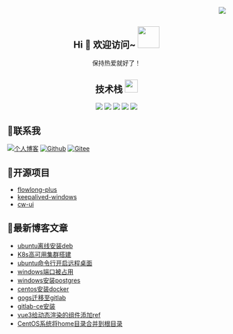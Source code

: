 <p align="right">
<img src="https://count.getloli.com/get/@:jarryxy?theme=sketch-2" />
</p>

<h2 align="center">Hi 🎉 欢迎访问~ <img src="https://media.giphy.com/media/mGcNjsfWAjY5AEZNw6/giphy.gif" width="50"></h2>

<p align="center">保持热爱就好了！</p>

<p align="center">
<h2 align="center">技术栈 <img src="https://media.giphy.com/media/WUlplcMpOCEmTGBtBW/giphy.gif" width="30"></h2>
</p>

<p align="center">
<img src="https://img.shields.io/badge/-Java-E34A86?style=flat-square&logo=java"/>
<img src="https://img.shields.io/badge/-Vue-563D7C?style=flat-square&logo=vue"/>
<img src="https://img.shields.io/badge/C-00599C?style=flat-square&logo=c&logoColor=white"/>
<img src="https://img.shields.io/badge/-C++-00599C?style=flat-square&logo=c"/>
<img src="https://img.shields.io/badge/-K8s-430098?style=flat-square&logo=k8s"/>
</p>


## 🌵联系我

[![个人博客](https://img.shields.io/badge/-个人博客（yuencode.cn）-c14438?style=flat-square&logo=B&logoColor=white)](https://www.yuencode.cn/)
[![Github](https://img.shields.io/github/followers/jarryxy?label=Github&style=social)](https://github.com/jarryxy)
[![Gitee](https://img.shields.io/badge/-码云-EA4335?style=flat-square&logo=Gitee&logoColor=white)](https://gitee.com/jarryxy)

## 🌈开源项目

- [flowlong-plus](https://github.com/flowlong-plus/flowlong-plus)
- [keepalived-windows](https://github.com/jarryxy/keepalived-windows)
- [cw-ui](https://github.com/jarryxy/cw-ui)

## 🌟最新博客文章

<!-- BLOG-POST-LIST:START -->
- [ubuntu离线安装deb](https://www.yuencode.cn/2024/12/26/ubuntu%E7%A6%BB%E7%BA%BF%E5%AE%89%E8%A3%85deb/)
- [K8s高可用集群搭建](https://www.yuencode.cn/2024/04/26/k8s%E9%AB%98%E5%8F%AF%E7%94%A8%E9%9B%86%E7%BE%A4%E6%90%AD%E5%BB%BA/)
- [ubuntu命令行开启远程桌面](https://www.yuencode.cn/2024/03/12/ubuntu%E5%91%BD%E4%BB%A4%E8%A1%8C%E5%BC%80%E5%90%AF%E8%BF%9C%E7%A8%8B%E6%A1%8C%E9%9D%A2/)
- [windows端口被占用](https://www.yuencode.cn/2024/02/03/windows%E7%AB%AF%E5%8F%A3%E8%A2%AB%E5%8D%A0%E7%94%A8/)
- [windows安装postgres](https://www.yuencode.cn/2024/01/13/postgres%E5%AE%89%E8%A3%85/)
- [centos安装docker](https://www.yuencode.cn/2024/01/12/centos%E5%AE%89%E8%A3%85docker/)
- [gogs迁移至gitlab](https://www.yuencode.cn/2024/01/10/gogs%E8%BF%81%E7%A7%BB%E8%87%B3gitlab/)
- [gitlab-ce安装](https://www.yuencode.cn/2024/01/09/gitlab-ce%E5%AE%89%E8%A3%85/)
- [vue3给动态渲染的组件添加ref](https://www.yuencode.cn/2024/01/04/vue3%E7%BB%99%E5%8A%A8%E6%80%81%E6%B8%B2%E6%9F%93%E7%9A%84%E7%BB%84%E4%BB%B6%E6%B7%BB%E5%8A%A0ref/)
- [CentOS系统将home目录合并到根目录](https://www.yuencode.cn/2024/01/02/CentOS%E7%B3%BB%E7%BB%9F%E5%B0%86home%E7%9B%AE%E5%BD%95%E5%90%88%E5%B9%B6%E5%88%B0%E6%A0%B9%E7%9B%AE%E5%BD%95/)
<!-- BLOG-POST-LIST:END -->




